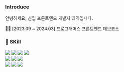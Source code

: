 ### Introduce
안녕하세요, 신입 프론트엔드 개발자 최익입니다.
<p></p>
🧑‍💻 [2023.09 ~ 2024.03] 프로그래머스 프론트엔드 데브코스 
<div>
  <h3>📌 SKill</h3>
    <img src="https://img.shields.io/badge/HTML5-E34F26?style=flat&logo=HTML5&logoColor=black"/>
    <img src="https://img.shields.io/badge/CSS3-1572B6?style=flat&logo=CSS3&logoColor=black"/>
    <img src="https://img.shields.io/badge/Tailwind CSS-06B6D4?style=flat&logo=Tailwind CSS&logoColor=black"/>
    <img src="https://img.shields.io/badge/sass-CC6699?style=flat&logo=sass&logoColor=black"/>
    <div><div/>
    <img src="https://img.shields.io/badge/JavaScript-F7DF1E?style=flat&logo=JavaScript&logoColor=black"/>
    <img src="https://img.shields.io/badge/typescript-3178C6?style=flat&logo=typescript&logoColor=black"/>
    <img src="https://img.shields.io/badge/React-61DAFB?style=flat&logo=React&logoColor=black"/>
    <div><div/>
    <img src="https://img.shields.io/badge/reactquery-FF4154?style=flat&logo=reactquery&logoColor=black"/>
    <img src="https://img.shields.io/badge/Redux-764ABC?style=flat&logo=Redux&logoColor=black"/>
    <img src="https://img.shields.io/badge/reacthookform-EC5990?style=flat&logo=reacthookform&logoColor=black"/>
</div>
